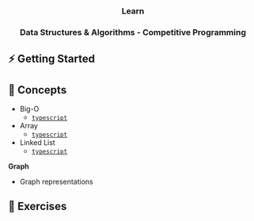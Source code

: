 <h3 align="center">Learn</h3>

<h3 align="center">Data Structures & Algorithms - Competitive Programming</h3>

## ⚡ Getting Started

## 📙 Concepts

* Big-O
  * [`typescript`]((concepts/typescript/big-o.md))
* Array
  * [`typescript`](concepts/typescript/array.md)
* Linked List
  * [`typescript`](concepts/typescript/linked-list.md)

**Graph**

* Graph representations

## 💪 Exercises
